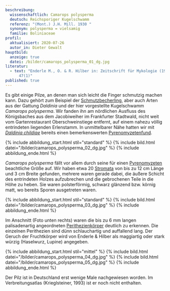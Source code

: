 ```yaml
---
beschreibung:
  wissenschaftlich: Camarops polysperma
  deutsch: Reichsporiger Kugelschwamm
  referenz: "(Mont.) J.H. Mill. 1930 "
  synonym: polysperma = vielsamig
  familie: Boliniaceae
profil:
  aktualisiert: 2020-07-26
  autor_in: Dieter Gewalt
hauptbild:
  anzeige: true
  datei: /bilder/camarops_polysperma_01_dg.jpg
literatur:
  - text: "Enderle M., O. & R. Hilber in: Zeitschrift für Mykologie (1981) Band
      47(1)"
published: true
---
```

Es gibt einige Pilze, an denen man sich leicht die Finger schmutzig machen kann. Dazu gehört zum Beispiel der [Schmutzbecherling](/pilze/bulgaria-inquinans-schmutzbecherling), aber auch Arten aus der Gattung *Daldinia* und der hier vorgestellte Kugelschwamm *Camarops polysperma*. Wir fanden ihn am nördlichen Ausfluss des Königsbaches aus dem Jacobiweiher im Frankfurter Stadtwald, nicht weit vom Gartenrestaurant Oberschweinstiege entfernt, auf einem nahezu völlig entrindeten liegenden Erlenstamm. In unmittelbarer Nähe hatten wir mit *[Daldinia childiae](/pilze/daldinia-childiae-birnen-kohlenpilz)* bereits einen bemerkenswerten [Pyrenomyzetenfund](Pyrenomyzeten "Glossar").

{% include abbildung_start.html stil="standard" %}
{% include bild.html datei="/bilder/camarops_polysperma_02_dg.jpg" %}
{% include abbildung_ende.html %}

*Camarops polysperma* fällt vor allem durch seine für einen [Pyrenomyzeten](Pyrenomyzeten "Glossar") beachtliche Größe auf. Wir haben etwa 20 [Stromata](Stroma "Glossar") von bis zu 12 cm Länge und 3 cm Breite gefunden, mehrere waren gerade dabei, die äußere Schicht des entrindeten Holzes aufzubrechen und die gebrochenen Teile in die Höhe zu heben. Sie waren polsterförmig, schwarz glänzend bzw. körnig matt, wo bereits Sporen ausgetreten waren.

{% include abbildung_start.html stil="standard" %}
{% include bild.html datei="/bilder/camarops_polysperma_03_dg.jpg" %}
{% include abbildung_ende.html %}

Im Anschnitt (Foto unten rechts) waren die bis zu 6 mm langen palisadenartig angeordneten [Perithezienkörper](Perithezien "Glossar") deutlich zu erkennen. Die einzelnen Perithezien sind dünn schlauchartig und auffallend lang.  Der Geruch der Fruchtkörper wird von Enderle & Hilber als maggiartig oder stark würzig (Haselwurz, Lupine) angegeben.

{% include abbildung_start.html stil="mittel" %}
{% include bild.html datei="/bilder/camarops_polysperma_04_dg.jpg" %}
{% include bild.html datei="/bilder/camarops_polysperma_05_dg.jpg" %}
{% include abbildung_ende.html %}

Der Pilz ist in Deutschland erst wenige Male nachgewiesen worden. Im Verbreitungsatlas (Krieglsteiner, 1993) ist er noch nicht enthalten.